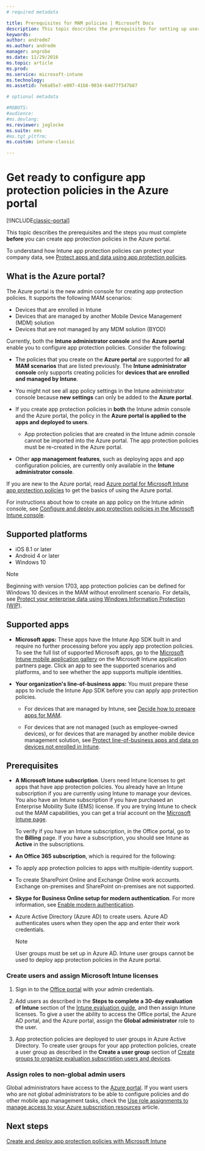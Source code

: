 ```yaml
---
# required metadata

title: Prerequisites for MAM policies | Microsoft Docs
description: This topic describes the prerequisites for setting up users before you create mobile app management policies.
keywords:
author: andredm7
ms.author: andredm
manager: angrobe
ms.date: 11/29/2016
ms.topic: article
ms.prod:
ms.service: microsoft-intune
ms.technology:
ms.assetid: 7e6a85e7-e007-41b6-9034-64d77f547b87

# optional metadata

#ROBOTS:
#audience:
#ms.devlang:
ms.reviewer: joglocke
ms.suite: ems
#ms.tgt_pltfrm:
ms.custom: intune-classic

---
```


# Get ready to configure app protection policies in the Azure portal

[!INCLUDE[classic-portal](../includes/classic-portal.md)]

This topic describes the prerequisites and the steps you must complete **before** you can create app protection policies in the Azure portal.

To understand how Intune app protection policies can protect your company data, see [Protect apps and data using app protection policies](protect-apps-and-data-with-microsoft-intune.md).

## What is the Azure portal?

The Azure portal is the new admin console for creating app protection policies. It supports the following MAM scenarios:
- Devices that are enrolled in Intune
- Devices that are managed by another Mobile Device Management (MDM) solution
- Devices that are not managed by any MDM solution (BYOD)

Currently, both the **Intune administrator console** and the **Azure portal** enable you to configure app protection policies.  Consider the following:

* The policies that you create on the **Azure portal** are supported for **all MAM scenarios** that are listed previously. The **Intune administrator console** only supports creating policies for **devices that are enrolled and managed by Intune**.

* You might not see all app policy settings in the Intune administrator console because **new settings** can only be added to the **Azure portal**.

* If you create app protection policies in **both** the Intune admin console and the Azure portal, the policy in the **Azure portal is applied to the apps and deployed to users**.
    * App protection policies that are created in the Intune admin console cannot be imported into the Azure portal.  The app protection policies must be re-created in the Azure portal.


* Other **app management features**, such as deploying apps and app configuration policies, are currently only available in the **Intune administrator console**.


If you are new to the Azure portal, read [Azure portal for Microsoft Intune app protection policies](azure-portal-for-microsoft-intune-mam-policies.md) to get the basics of using the Azure portal.

For instructions about how to create an app policy on the Intune admin console, see [Configure and deploy app protection policies in the Microsoft Intune console](configure-and-deploy-mobile-application-management-policies-in-the-microsoft-intune-console.md).


##  Supported platforms
- iOS 8.1 or later
- Android 4 or later
- Windows 10

>[!NOTE]
>Beginning with version 1703, app protection policies can be defined for Windows 10 devices in the MAM without enrollment scenario. For details, see [Protect your enterprise data using Windows Information Protection (WIP)](https://technet.microsoft.com/itpro/windows/keep-secure/protect-enterprise-data-using-wip).

##  Supported apps
* **Microsoft apps:** These apps have the Intune App SDK built in and require no further processing before you apply app protection policies.
To see the full list of supported Microsoft apps, go to the [Microsoft Intune mobile application gallery](https://www.microsoft.com/cloud-platform/microsoft-intune-apps) on the Microsoft Intune application partners page. Click an app to see the supported scenarios and platforms, and to see whether the app supports multiple identities.

* **Your organization's line-of-business apps:** You must prepare these apps to include the Intune App SDK before you can apply app protection policies.

  * For devices that are managed by Intune, see [Decide how to prepare apps for MAM](/intune/apps-prepare-mobile-application-management).

  * For devices that are not managed (such as employee-owned devices), or for devices that are managed by another mobile device management solution, see [Protect line-of-business apps and data on devices not enrolled in Intune](protect-line-of-business-apps-and-data-on-devices-not-enrolled-in-microsoft-intune.md).

## Prerequisites

-   **A Microsoft Intune subscription**. Users need Intune licenses to get apps that have app protection policies.
You   already have an Intune subscription if you are currently using Intune to manage your devices. You also have an Intune subscription if you have purchased an Enterprise Mobility Suite (EMS) license. If you are trying Intune to check out the MAM capabilities, you can get a trial account on the [Microsoft Intune page](https://www.microsoft.com/server-cloud/products/microsoft-intune/).

    To verify if you have an Intune subscription, in the Office portal, go to the **Billing** page.  If you have a subscription, you should see Intune as **Active** in the subscriptions.

-   **An Office 365 subscription**, which is required for the following:

  - To apply app protection policies to apps with multiple-identity support.

  - To create SharePoint Online and Exchange Online work
 accounts. Exchange on-premises and SharePoint on-premises are not supported.

-   **Skype for Business Online setup for modern authentication**. For more information, see [Enable modern authentication](https://social.technet.microsoft.com/wiki/contents/articles/34339.skype-for-business-online-enable-your-tenant-for-modern-authentication.aspx).


- Azure Active Directory (Azure AD) to create users. Azure AD authenticates users when they open the app and enter their work credentials.

    > [!NOTE]
    > User groups must be set up in Azure AD. Intune user groups cannot be used to deploy app protection policies in the Azure portal.

### Create users and assign Microsoft Intune licenses

1.  Sign in to the [Office portal](https://portal.office.com) with your admin credentials.

2.  Add users as described in the **Steps to complete a 30-day evaluation of Intune** section of the [Intune evaluation guide](/intune-classic/understand-explore/get-started-with-a-30-day-trial-of-microsoft-intune), and then assign Intune licenses. To give a user the ability to access the Office portal, the Azure AD portal, and the Azure  portal, assign the **Global administrator** role to the user.

5.  App protection policies are deployed to user groups in Azure Active Directory. To create user groups for your app protection policies, create a user group as described in the **Create a user group** section of [Create groups to organize evaluation subscription users and devices](/intune-classic/understand-explore/get-started-with-a-30-day-trial-of-microsoft-intune-step-3).

### Assign roles to non-global admin users

Global administrators have access to the [Azure portal](https://portal.azure.com).  If you want users who are not global administrators to be able to configure policies and do other mobile app management tasks, check the [Use role assignments to manage access to your Azure subscription resources](https://azure.microsoft.com/documentation/articles/role-based-access-control-configure/) article.

## Next steps
[Create and deploy app protection policies with Microsoft Intune](create-and-deploy-mobile-app-management-policies-with-microsoft-intune.md)
